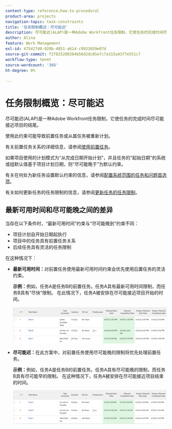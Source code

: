 ```yaml
---
content-type: reference;how-to-procedural
product-area: projects
navigation-topic: task-constraints
title: '任务限制概述：尽可能迟'
description: 尽可能迟(ALAP)是一种Adobe Workfront任务限制，它使任务的完成时间尽可能接近项目的结尾。
author: Alina
feature: Work Management
exl-id: 475427d0-020b-4851-a614-c9931659e07d
source-git-commit: f2f825280204b56d2dc85efc7a315a4377e551c7
workflow-type: tm+mt
source-wordcount: '368'
ht-degree: 0%

---
```


# 任务限制概览：尽可能迟

尽可能迟(ALAP)是一种Adobe Workfront任务限制，它使任务的完成时间尽可能接近项目的结尾。

使用此约束可能导致前置任务或从属任务被重新计划。

有关前置任务关系的详细信息，请参阅[使用前置任务](../../../manage-work/tasks/use-prdcssrs/use-task-predecessors.md)。

如果项目使用的计划模式为“从完成日期开始计划”，并且任务的“起始日期”的系统或组默认值基于项目计划日期，则“尽可能晚于”为默认约束。

有关在何处为新任务设置默认约束的信息，请参阅[配置系统范围的任务和问题首选项](../../../administration-and-setup/set-up-workfront/configure-system-defaults/set-task-issue-preferences.md)。

有关如何更新任务的任务限制的信息，请参阅[更新任务的任务限制](../../../manage-work/tasks/task-constraints/update-task-constraint-of-task.md)。

<!--
<div data-mc-conditions="QuicksilverOrClassic.Draft mode">
<h2>Use the As Late As Possible Task Constraint</h2>
<p>(NOTE: replaced with new article linked above) </p>
<p>To update the Task Constraint to As Late As Possible:&nbsp;</p>
<ol>
<li value="1">Go to a task whose Task Constraint you want to update.</li>
<li value="2"> <p data-mc-conditions="QuicksilverOrClassic.Quicksilver">Click the <strong>More</strong> icon <img src="assets/qs-more-icon-on-an-object.png"> next to the task name, then click&nbsp;<strong>Edit</strong>.</p> </li>
<li value="3"> <p>In the&nbsp;<strong>Overview</strong>&nbsp;section, expand the&nbsp;<strong>Task Constraint</strong>&nbsp;drop-down menu.</p> </li>
<li value="4"> <p>Select&nbsp;<strong>As Late As Possible</strong>.</p> </li>
<li value="5">Click <strong>Save Changes</strong>.&nbsp;</li>
</ol>
</div>
-->

## 最新可用时间和尽可能晚之间的差异

<!--
<p data-mc-conditions="QuicksilverOrClassic.Draft mode">(NOTE:&nbsp;[! This section is duplicated in "Latest Available Time"] - inserted a snippet for both articles (Alina)) </p>
-->

当存在以下条件时，“最新可用时间”约束与“尽可能晚到”约束不同：

* 项目计划自开始日期起执行
* 项目中的任务具有前置任务关系
* 后续任务具有灵活的任务限制

在这种情况下：

* **最新可用时间：**&#x200B;对前置任务使用最新可用时间约束会优先使用后置任务的灵活约束。

  **示例：**&#x200B;例如，任务A是任务B的前置任务。任务A具有最新可用时间限制，而任务B具有“尽快”限制。 在此情况下，任务A被安排在尽可能接近项目开始的时间。

  ![](assets/latest-available-time-task-constraint-in-task-list-350x116.png)

* **尽可能迟：**&#x200B;在此方案中，对前置任务使用尽可能晚的限制将优先处理前置任务。

  **示例：**&#x200B;例如，任务A是任务B的前置任务。任务A具有尽可能晚的限制，而任务B具有尽可能早的限制。 在这种情况下，任务A被安排在尽可能接近项目结束的时间。

  ![](assets/as-late-as-possible-task-constraint-in-task-list-350x104.png)

 

<!--
<div data-mc-conditions="QuicksilverOrClassic.Draft mode">
<p>(NOTE: this content was here before but it was wrong - according to this issue in Hub, per Dev, the correct functionality is in the snippet above: https://hub.workfront.com/task/6193c6910004bce9de07cda7757f3ce8/updates?email-source=subscribedCommunication) </p>
<p>The Latest&nbsp;Available Time constraint differs from the As Late&nbsp;As Possible constraint when the following criteria exist:</p>
<ul>
<li> The project is scheduled From Completion </li>
<li> Tasks in the project have a predecessor relationship </li>
<li> The predecessor task has a flexible task constraint </li>
</ul>
<p> In this situation: </p>
<ul>
<li> <p><strong>Latest Available Time:</strong> Using the Latest&nbsp;Available Time constraint on the successor task gives priority to flexible constraint of the predecessor.</p> <p>For example, Task A is a predecessor to Task B. Task B has the Latest&nbsp;Available Time constraint and Task A has the As Soon&nbsp;As Possible constraint. In this situation, the task is scheduled as close&nbsp;to the start&nbsp;of the project as possible.</p> </li>
<li> <p><strong>As Late As Possible:</strong> In this scenario, using the As Late&nbsp;As Possible constraint on the successor task gives the priority to the successor task.</p> <p>For example, Task A is a predecessor to Task B. Task B has the As Late&nbsp;As Possible&nbsp;constraint and Task A has the As Soon&nbsp;As Possible constraint. In this situation, the task is scheduled as close to the end&nbsp;of the project as possible.</p> </li>
</ul>
</div>
-->
